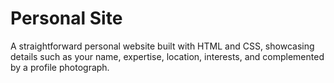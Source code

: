 # Personal Site

A straightforward personal website built with HTML and CSS, showcasing details such as your name, expertise, location, interests, and complemented by a profile photograph.
